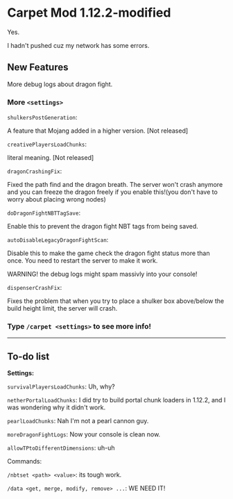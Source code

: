 # Carpet Mod 1.12.2-modified
Yes.

I hadn't pushed cuz my network has some errors.

## New Features

More debug logs about dragon fight.

### More `<settings>`

`shulkersPostGeneration`:

A feature that Mojang added in a higher version. [Not released]

`creativePlayersLoadChunks`: 

literal meaning. [Not released]

`dragonCrashingFix`: 

Fixed the path find and the dragon breath. The server won't crash anymore and you can freeze the dragon freely if you enable this!(you don't have to worry about placing wrong nodes)


`doDragonFightNBTTagSave`: 

Enable this to prevent the dragon fight NBT tags from being saved.


`autoDisableLegacyDragonFightScan`: 

Disable this to make the game check the dragon fight status more than once. You need to restart the server to make it work.

WARNING! the debug logs might spam massivly into your console!

`dispenserCrashFix`: 

Fixes the problem that when you try to place a shulker box above/below the build height limit, the server will crash.

### **Type `/carpet <settings>` to see more info!**

------

## To-do list

**Settings:**

`survivalPlayersLoadChunks`: Uh, why?

`netherPortalLoadChunks`: I did try to build portal chunk loaders in 1.12.2, and I was wondering why it didn't work.

`pearlLoadChunks`: Nah I'm not a pearl cannon guy.

`moreDragonFightLogs`: Now your console is clean now.

`allowTPtoDifferentDimensions`: uh-uh


Commands: 

`/nbtset <path> <value>`: its tough work.

`/data <get, merge, modify, remove> ...`: WE NEED IT!
